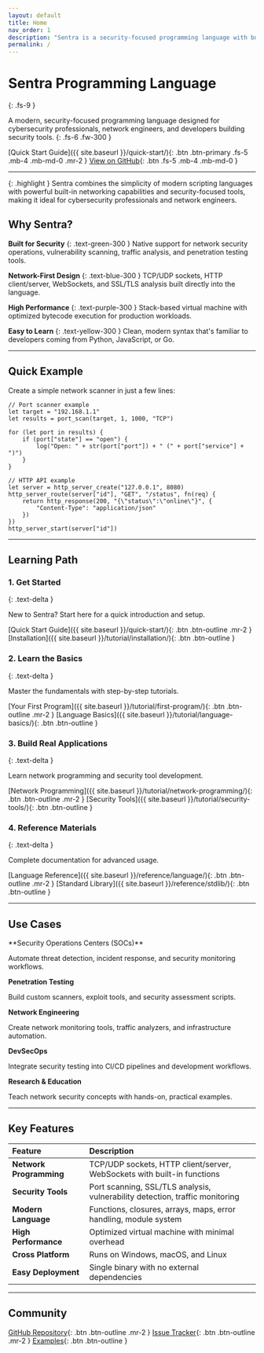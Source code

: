 ```yaml
---
layout: default
title: Home
nav_order: 1
description: "Sentra is a security-focused programming language with built-in network capabilities and cybersecurity tools"
permalink: /
---
```


# Sentra Programming Language
{: .fs-9 }

A modern, security-focused programming language designed for cybersecurity professionals, network engineers, and developers building security tools.
{: .fs-6 .fw-300 }

[Quick Start Guide]({{ site.baseurl }}/quick-start/){: .btn .btn-primary .fs-5 .mb-4 .mb-md-0 .mr-2 }
[View on GitHub](https://github.com/sentra-language/sentra){: .btn .fs-5 .mb-4 .mb-md-0 }

---

{: .highlight }
Sentra combines the simplicity of modern scripting languages with powerful built-in networking capabilities and security-focused tools, making it ideal for cybersecurity professionals and network engineers.

## Why Sentra?

**Built for Security**
{: .text-green-300 }
Native support for network security operations, vulnerability scanning, traffic analysis, and penetration testing tools.

**Network-First Design**
{: .text-blue-300 }
TCP/UDP sockets, HTTP client/server, WebSockets, and SSL/TLS analysis built directly into the language.

**High Performance**
{: .text-purple-300 }
Stack-based virtual machine with optimized bytecode execution for production workloads.

**Easy to Learn**
{: .text-yellow-300 }
Clean, modern syntax that's familiar to developers coming from Python, JavaScript, or Go.

---

## Quick Example

Create a simple network scanner in just a few lines:

```sentra
// Port scanner example
let target = "192.168.1.1"
let results = port_scan(target, 1, 1000, "TCP")

for (let port in results) {
    if (port["state"] == "open") {
        log("Open: " + str(port["port"]) + " (" + port["service"] + ")")
    }
}

// HTTP API example  
let server = http_server_create("127.0.0.1", 8080)
http_server_route(server["id"], "GET", "/status", fn(req) {
    return http_response(200, "{\"status\":\"online\"}", {
        "Content-Type": "application/json"
    })
})
http_server_start(server["id"])
```

---

## Learning Path

### 1. Get Started
{: .text-delta }

New to Sentra? Start here for a quick introduction and setup.

[Quick Start Guide]({{ site.baseurl }}/quick-start/){: .btn .btn-outline .mr-2 }
[Installation]({{ site.baseurl }}/tutorial/installation/){: .btn .btn-outline }

### 2. Learn the Basics  
{: .text-delta }

Master the fundamentals with step-by-step tutorials.

[Your First Program]({{ site.baseurl }}/tutorial/first-program/){: .btn .btn-outline .mr-2 }
[Language Basics]({{ site.baseurl }}/tutorial/language-basics/){: .btn .btn-outline }

### 3. Build Real Applications
{: .text-delta }

Learn network programming and security tool development.

[Network Programming]({{ site.baseurl }}/tutorial/network-programming/){: .btn .btn-outline .mr-2 }
[Security Tools]({{ site.baseurl }}/tutorial/security-tools/){: .btn .btn-outline }

### 4. Reference Materials
{: .text-delta }

Complete documentation for advanced usage.

[Language Reference]({{ site.baseurl }}/reference/language/){: .btn .btn-outline .mr-2 }
[Standard Library]({{ site.baseurl }}/reference/stdlib/){: .btn .btn-outline }

---

## Use Cases

<div class="code-example" markdown="1">
**Security Operations Centers (SOCs)**

Automate threat detection, incident response, and security monitoring workflows.

**Penetration Testing**

Build custom scanners, exploit tools, and security assessment scripts.

**Network Engineering** 

Create network monitoring tools, traffic analyzers, and infrastructure automation.

**DevSecOps**

Integrate security testing into CI/CD pipelines and development workflows.

**Research & Education**

Teach network security concepts with hands-on, practical examples.
</div>

---

## Key Features

| Feature | Description |
|:--------|:------------|
| **Network Programming** | TCP/UDP sockets, HTTP client/server, WebSockets with built-in functions |
| **Security Tools** | Port scanning, SSL/TLS analysis, vulnerability detection, traffic monitoring |
| **Modern Language** | Functions, closures, arrays, maps, error handling, module system |
| **High Performance** | Optimized virtual machine with minimal overhead |
| **Cross Platform** | Runs on Windows, macOS, and Linux |
| **Easy Deployment** | Single binary with no external dependencies |

---

## Community

[GitHub Repository](https://github.com/sentra-language/sentra){: .btn .btn-outline .mr-2 }
[Issue Tracker](https://github.com/sentra-language/sentra/issues){: .btn .btn-outline .mr-2 }
[Examples](https://github.com/sentra-language/sentra/tree/main/examples){: .btn .btn-outline }